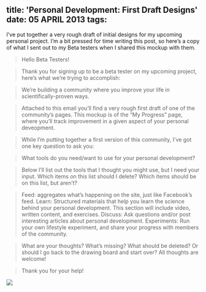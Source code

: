 title: 'Personal Development: First Draft Designs'
date: 05 APRIL 2013
tags:
---

I’ve put together a very rough draft of initial designs for my upcoming personal project. I’m a bit pressed for time writing this post, so here’s a copy of what I sent out to my Beta testers when I shared this mockup with them.

<!-- more -->

> Hello Beta Testers!

> Thank you for signing up to be a beta tester on my upcoming project, here’s what we’re trying to accomplish:

> We’re building a community where you improve your life in scientifically-proven ways.

> Attached to this email you’ll find a very rough first draft of one of the community’s pages. This mockup is of the “My Progress” page, where you’ll track improvement in a given aspect of your personal deveopment.

> While I’m putting together a first version of this community, I’ve got one key question to ask you:

> What tools do you need/want to use for your personal development?

> Below I’ll list out the tools that I thought you might use, but I need your input. Which items on this list should I delete? Which items should be on this list, but aren’t?

> Feed: aggregates what’s happening on the site, just like Facebook’s feed.
> Learn: Structured materials that help you learn the science behind your personal development. This section will include video, written content, and exercises.
> Discuss: Ask questions and/or post interesting articles about personal development.
> Experiments: Run your own lifestyle experiment, and share your progress with members of the community.

> What are your thoughts? What’s missing? What should be deleted? Or should I go back to the drawing board and start over? All thoughts are welcome!

> Thank you for your help!

![](/images/Beta_Testers_1_jvtwzl.jpg)
